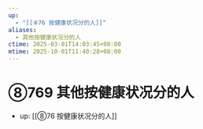 ```yaml
---
up:
  - "[[⑧76 按健康状况分的人]]"
aliases:
  - 其他按健康状况分的人
ctime: 2025-03-01T14:03:45+08:00
mtime: 2025-10-01T11:40:28+08:00
---
```


# ⑧769 其他按健康状况分的人

- up: [[⑧76 按健康状况分的人]]

